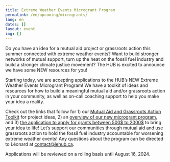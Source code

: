 ```yaml
---
title: Extreme Weather Events Microgrant Program
permalink: /en/upcoming/microgrants/
lang: en
dates: []
layout: event
img: []
---
```

Do you have an idea for a mutual aid project or grassroots action this summer connected with extreme weather events? Want to build stronger networks of mutual support, turn up the heat on the fossil fuel industry and build a stronger climate justice movement? The HUB is excited to announce we have some NEW resources for you! 

Starting today, we are accepting applications to the HUB’s NEW Extreme Weather Events Microgrant Program! We have a toolkit of ideas and resources for how to build a meaningful mutual aid and/or grassroots action in your community, as well as on-call coaching support to help you make your idea a reality. 

Check out the links that follow for 1) our [Mutual Aid and Grassroots Action Toolkit](https://docs.google.com/document/d/18dPytWqwbQQnv5nMRFRn97upGdDLt1dfxwXInf1vXb4/edit?usp=sharing) for project ideas, 2) an [overview of our new microgrant program,](https://docs.google.com/document/d/16DTDfJuv-n3kjPLRnimMxlCjFFp7Mioxlj-wtFmhGH0/edit?usp=sharing) and 3) [the application to apply for grants between 500$ to 2000$](https://cryptpad.fr/form/#/2/form/view/yMKJ6Hfvt0DW3i6UNIWl+91lB0K9M25Zcn2BnGgnutU/) to bring your idea to life! Let’s support our communities through mutual aid and use grassroots action to hold the fossil fuel industry accountable for worsening extreme weather events! Any questions about the program can be directed to Léonard at [contact@lehub.ca](mailto:contact@lehub.ca). 

Applications will be reviewed on a rolling basis until August 16, 2024.